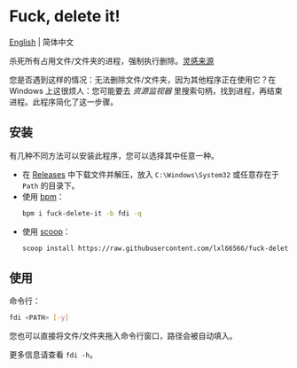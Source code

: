 # Fuck, delete it!

[English](../README.md) | 简体中文

杀死所有占用文件/文件夹的进程，强制执行删除。[灵感来源](https://t.me/withabsolutex/1537)

您是否遇到这样的情况：无法删除文件/文件夹，因为其他程序正在使用它？在 Windows 上这很烦人：您可能要去 _资源监视器_ 里搜索句柄，找到进程，再结束进程。此程序简化了这一步骤。

## 安装

有几种不同方法可以安装此程序，您可以选择其中任意一种。

- 在 [Releases](https://github.com/lxl66566/fuck-delete-it/releases) 中下载文件并解压，放入 `C:\Windows\System32` 或任意存在于 `Path` 的目录下。
- 使用 [bpm](https://github.com/lxl66566/bpm)：
  ```sh
  bpm i fuck-delete-it -b fdi -q
  ```
- 使用 [scoop](https://scoop.sh/)：
  ```sh
  scoop install https://raw.githubusercontent.com/lxl66566/fuck-delete-it/main/fuck-delete-it.json
  ```

<!-- - 使用 cargo：
  ```sh
  cargo install fuck-delete-it
  ``` -->

## 使用

命令行：

```sh
fdi <PATH> [-y]
```

您也可以直接将文件/文件夹拖入命令行窗口，路径会被自动填入。

更多信息请查看 `fdi -h`。
